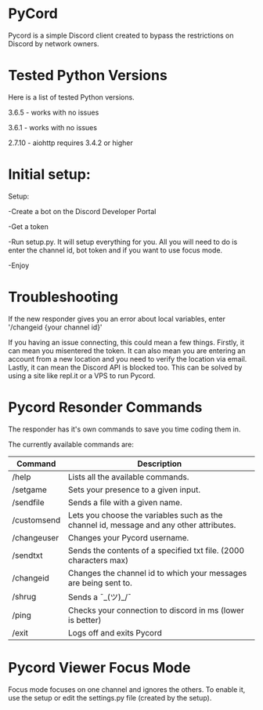 # PyCord

Pycord is a simple Discord client created to bypass the restrictions on Discord by network owners.

# Tested Python Versions

Here is a list of tested Python versions.

3.6.5 - works with no issues

3.6.1 - works with no issues

2.7.10 - aiohttp requires 3.4.2 or higher

# Initial setup:

Setup:

-Create a bot on the Discord Developer Portal

-Get a token

-Run setup.py. It will setup everything for you. All you will need to do is enter the channel id, bot token and if you want to use focus mode.

-Enjoy

# Troubleshooting
If the new responder gives you an error about local variables, enter '/changeid {your channel id}'

If you having an issue connecting, this could mean a few things. Firstly, it can mean you misentered the token. It can also mean you are entering an account from a new location and you need to verify the location via email. Lastly, it can mean the Discord API is blocked too. This can be solved by using a site like repl.it or a VPS to run Pycord.

# Pycord Resonder Commands

The responder has it's own commands to save you time coding them in. 

The currently available commands are:

| Command | Description |
| --- | --- |
| /help | Lists all the available commands. |
| /setgame | Sets your presence to a given input. |
| /sendfile | Sends a file with a given name. |
| /customsend | Lets you choose the variables such as the channel id, message and any other attributes. |
| /changeuser | Changes your Pycord username. |
| /sendtxt | Sends the contents of a specified txt file. (2000 characters max) |
| /changeid | Changes the channel id to which your messages are being sent to. |
| /shrug | Sends a ¯\_(ツ)_/¯ |
| /ping | Checks your connection to discord in ms (lower is better) |
| /exit | Logs off and exits Pycord |

# Pycord Viewer Focus Mode

Focus mode focuses on one channel and ignores the others. To enable it, use the setup or edit the settings.py file (created by the setup).
